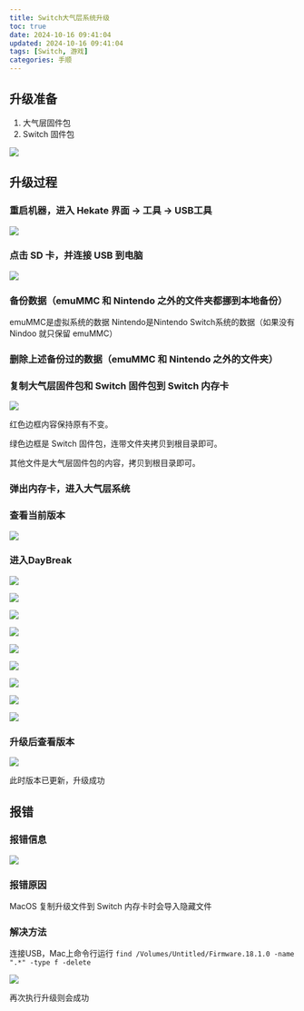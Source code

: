 ```yaml
---
title: Switch大气层系统升级
toc: true
date: 2024-10-16 09:41:04
updated: 2024-10-16 09:41:04
tags: [Switch, 游戏]
categories: 手顺
---
```


## 升级准备

1. 大气层固件包
2. Switch 固件包

![](images/Switch大气层系统升级/2024-10-16-10-03-09.png)

## 升级过程

### 重启机器，进入 Hekate 界面 -> 工具 -> USB工具

![](images/Switch大气层系统升级/2024-10-16-09-59-32.png)

### 点击 SD 卡，并连接 USB 到电脑

![](images/Switch大气层系统升级/2024-10-16-10-00-24.png)


### 备份数据（emuMMC 和 Nintendo 之外的文件夹都挪到本地备份）

emuMMC是虚拟系统的数据
Nintendo是Nintendo Switch系统的数据（如果没有 Nindoo 就只保留 emuMMC）

### 删除上述备份过的数据（emuMMC 和 Nintendo 之外的文件夹）

### 复制大气层固件包和 Switch 固件包到 Switch 内存卡

![](images/Switch大气层系统升级/2024-10-16-10-09-39.png)

红色边框内容保持原有不变。

绿色边框是 Switch 固件包，连带文件夹拷贝到根目录即可。

其他文件是大气层固件包的内容，拷贝到根目录即可。

### 弹出内存卡，进入大气层系统

### 查看当前版本

![](images/Switch大气层系统升级/2024-10-16-10-30-54.png)

### 进入DayBreak

![](images/Switch大气层系统升级/2024-10-16-10-27-17.png)

![](images/Switch大气层系统升级/2024-10-16-10-27-28.png)

![](images/Switch大气层系统升级/2024-10-16-10-27-39.png)

![](images/Switch大气层系统升级/2024-10-16-10-28-24.png)

![](images/Switch大气层系统升级/2024-10-16-10-28-54.png)

![](images/Switch大气层系统升级/2024-10-16-10-29-06.png)

![](images/Switch大气层系统升级/2024-10-16-10-29-15.png)

![](images/Switch大气层系统升级/2024-10-16-10-29-31.png)

![](images/Switch大气层系统升级/2024-10-16-10-29-39.png)


### 升级后查看版本

![](images/Switch大气层系统升级/2024-10-16-10-30-25.png)

此时版本已更新，升级成功

## 报错

### 报错信息

![](images/Switch大气层系统升级/2024-10-16-10-28-04.png)

### 报错原因

MacOS 复制升级文件到 Switch 内存卡时会导入隐藏文件

### 解决方法

连接USB，Mac上命令行运行 `find /Volumes/Untitled/Firmware.18.1.0 -name ".*" -type f -delete`

![](images/Switch大气层系统升级/2024-10-16-09-54-48.png)

再次执行升级则会成功